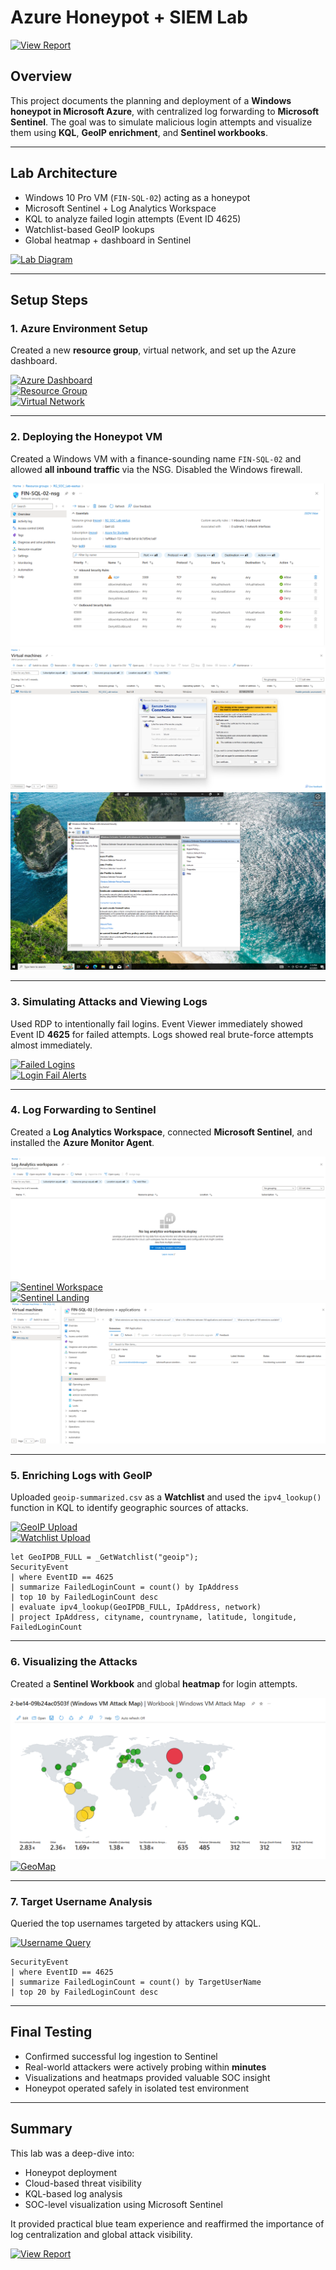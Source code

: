# Azure Honeypot + SIEM Lab

[![View Report](https://img.shields.io/badge/PDF_Report-View-blue?logo=adobeacrobatreader&style=for-the-badge)](./Azure_Honeypot_SIEM_Lab_Report.pdf)

## Overview

This project documents the planning and deployment of a **Windows honeypot in Microsoft Azure**, with centralized log forwarding to **Microsoft Sentinel**. The goal was to simulate malicious login attempts and visualize them using **KQL**, **GeoIP enrichment**, and **Sentinel workbooks**.

---

## Lab Architecture

- Windows 10 Pro VM (`FIN-SQL-02`) acting as a honeypot
- Microsoft Sentinel + Log Analytics Workspace
- KQL to analyze failed login attempts (Event ID 4625)
- Watchlist-based GeoIP lookups
- Global heatmap + dashboard in Sentinel

[![Lab Diagram](./images/1_ProjectTo_VM.png)](./images/1_ProjectTo_VM.png)

---

## Setup Steps

### 1. Azure Environment Setup

Created a new **resource group**, virtual network, and set up the Azure dashboard.

[![Azure Dashboard](./images/2_VM_login_test_failing.png)](./images/2_VM_login_test_failing.png)  
[![Resource Group](./images/3_VM_login_test_fail_results.png)](./images/3_VM_login_test_fail_results.png)  
[![Virtual Network](./images/4_Log_analytics_WS_created.png)](./images/4_Log_analytics_WS_created.png)

---

### 2. Deploying the Honeypot VM

Created a Windows VM with a finance-sounding name `FIN-SQL-02` and allowed **all inbound traffic** via the NSG. Disabled the Windows firewall.

[![NSG Firewall](./images/6_NSG_firewall.png)](./images/6_NSG_firewall.png)  
[![Remote In](./images/8_Remote_in_desktop.png)](./images/8_Remote_in_desktop.png)  
[![Firewall Off](./images/9_WindowsVM_firewall_off.png)](./images/9_WindowsVM_firewall_off.png)

---

### 3. Simulating Attacks and Viewing Logs

Used RDP to intentionally fail logins. Event Viewer immediately showed Event ID **4625** for failed attempts. Logs showed real brute-force attempts almost immediately.

[![Failed Logins](./images/11_VM_login_test_fail_results.png)](./images/11_VM_login_test_fail_results.png)  
[![Login Fail Alerts](./images/12_VM_login_test_fail_results.png)](./images/12_VM_login_test_fail_results.png)

---

### 4. Log Forwarding to Sentinel

Created a **Log Analytics Workspace**, connected **Microsoft Sentinel**, and installed the **Azure Monitor Agent**.

[![Log Analytics Workspace](./images/13_Workspace_created.png)](./images/13_Workspace_created.png)  
[![Sentinel Workspace](./images/14_MAS_Sentinel_WS.png)](./images/14_MAS_Sentinel_WS.png)  
[![Sentinel Landing](./images/15_SentinelLandingpage.png)](./images/15_SentinelLandingpage.png)  
[![Monitor Agent](./images/19_Monitor_agent_deployed.png)](./images/19_Monitor_agent_deployed.png)

---

### 5. Enriching Logs with GeoIP

Uploaded `geoip-summarized.csv` as a **Watchlist** and used the `ipv4_lookup()` function in KQL to identify geographic sources of attacks.

[![GeoIP Upload](./images/25_GeoIP_data_upload_success.png)](./images/25_GeoIP_data_upload_success.png)  
[![Watchlist Upload](./images/24_Sentinel_watchlist_geoipdata.png)](./images/24_Sentinel_watchlist_geoipdata.png)

```kql
let GeoIPDB_FULL = _GetWatchlist("geoip");
SecurityEvent
| where EventID == 4625
| summarize FailedLoginCount = count() by IpAddress
| top 10 by FailedLoginCount desc
| evaluate ipv4_lookup(GeoIPDB_FULL, IpAddress, network)
| project IpAddress, cityname, countryname, latitude, longitude, FailedLoginCount
```

---

### 6. Visualizing the Attacks

Created a **Sentinel Workbook** and global **heatmap** for login attempts.

[![Heatmap](./images/27_Heatmap_after_24hrs.png)](./images/27_Heatmap_after_24hrs.png)  
[![GeoMap](./images/29_GeoMap_top_country_attacks.png)](./images/29_GeoMap_top_country_attacks.png)

---

### 7. Target Username Analysis

Queried the top usernames targeted by attackers using KQL.

[![Username Query](./images/30_GeoMap_top_username_attempts.png)](./images/30_GeoMap_top_username_attempts.png)

```kql
SecurityEvent
| where EventID == 4625
| summarize FailedLoginCount = count() by TargetUserName
| top 20 by FailedLoginCount desc
```

---

## Final Testing

- Confirmed successful log ingestion to Sentinel  
- Real-world attackers were actively probing within **minutes**  
- Visualizations and heatmaps provided valuable SOC insight  
- Honeypot operated safely in isolated test environment  

---

## Summary

This lab was a deep-dive into:
- Honeypot deployment
- Cloud-based threat visibility
- KQL-based log analysis
- SOC-level visualization using Microsoft Sentinel

It provided practical blue team experience and reaffirmed the importance of log centralization and global attack visibility.

[![View Report](https://img.shields.io/badge/PDF_Report-View-blue?logo=adobeacrobatreader&style=for-the-badge)](./Azure_Honeypot_SIEM_Lab_Report.pdf)
